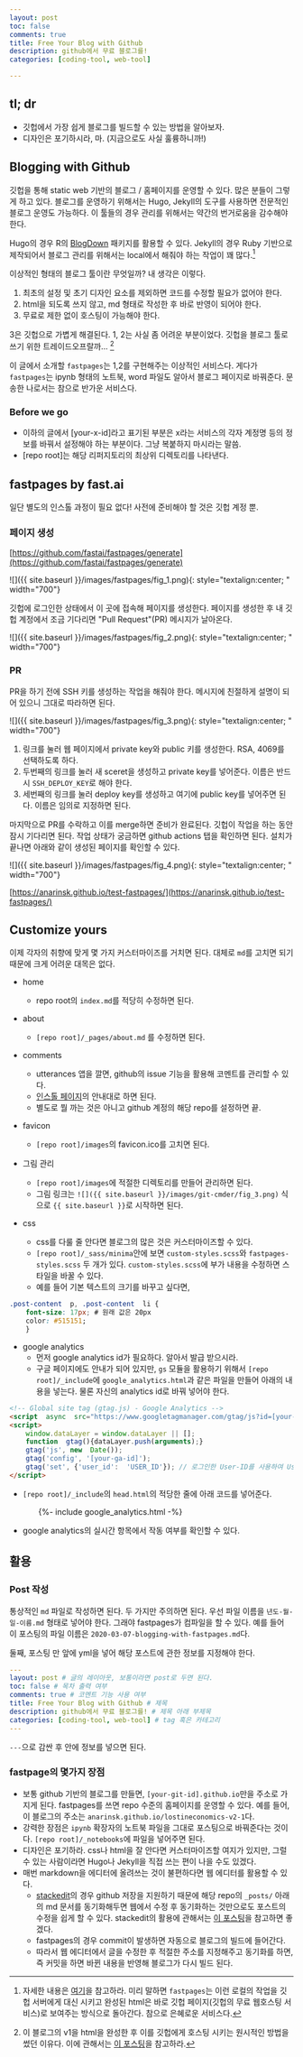 ```yaml
---
layout: post
toc: false
comments: true
title: Free Your Blog with Github
description: github에서 무료 블로그를! 
categories: [coding-tool, web-tool]

---
```


## tl; dr 

* 깃헙에서 가장 쉽게 블로그를 빌드할 수 있는 방법을 알아보자. 
* 디자인은 포기하시라, 마. (지금으로도 사실 훌륭하니까!)

## Blogging with Github 

깃헙을 통해 static web 기반의 블로그 / 홈페이지를 운영할 수 있다. 많은 분들이 그렇게 하고 있다. 블로그를 운영하기 위해서는 Hugo, Jekyll의 도구를 사용하면 전문적인 블로그 운영도 가능하다. 이 툴들의 경우 관리를 위해서는 약간의 번거로움을 감수해야 한다. 

Hugo의 경우 R의 [BlogDown](https://bookdown.org/yihui/blogdown/) 패키지를 활용할 수 있다. Jekyll의 경우 Ruby 기반으로 제작되어서 블로그 관리를 위해서는 local에서 해줘야 하는 작업이 꽤 많다.[^1] 

[^1]: 자세한 내용은 [여기](https://help.github.com/en/github/working-with-github-pages/setting-up-a-github-pages-site-with-jekyll)을 참고하라. 미리 말하면 `fastpages`는 이런 로컬의 작업을 깃헙 서버에게 대신 시키고 완성된 html은 바로 깃헙 페이지(깃헙의 무료 웹호스팅 서비스)로 보여주는 방식으로 돌아간다. 참으로 은혜로운 서비스다.  

이상적인 형태의 블로그 툴이란 무엇일까? 내 생각은 이렇다. 

1. 최초의 설정 및 초기 디자인 요소를 제외하면 코드를 수정할 필요가 없어야 한다.
2. html을 되도록 쓰지 않고, md 형태로 작성한 후 바로 반영이 되어야 한다. 
3.  무료로 제한 없이 호스팅이 가능해야 한다. 

3은 깃헙으로 가볍게 해결된다. 1, 2는 사실 좀 어려운 부분이었다. 깃헙을 블로그 툴로 쓰기 위한 트레이드오프랄까... [^2]

[^2]: 이 블로그의 v1을 html을 완성한 후 이를 깃헙에게 호스팅 시키는 원시적인 방법을 썼던 이유다. 이에 관해서는 [이 포스팅](https://anarinsk.github.io/lie-build_lie/)을 참고하라. 

이 글에서 소개할 `fastpages`는 1,2를 구현해주는 이상적인 서비스다. 게다가 `fastpages`는 ipynb 형태의 노트북, word 파일도 알아서 블로그 페이지로 바꿔준다. 문송한 나로서는 참으로 반가운 서비스다. 

### Before we go

- 이하의 글에서 [your-x-id]라고 표기된 부분은 x라는 서비스의 각자 계정명 등의 정보를 바꿔서 설정해야 하는 부분이다. 그냥 복붙하지 마시라는 말씀. 
- [repo root]는 해당 리퍼지토리의 최상위 디렉토리를 나타낸다. 

## fastpages by fast.ai 

일단 별도의 인스톨 과정이 필요 없다! 사전에 준비해야 할 것은 깃헙 계정 뿐.

### 페이지 생성 

[https://github.com/fastai/fastpages/generate](https://github.com/fastai/fastpages/generate)

![]({{ site.baseurl }}/images/fastpages/fig_1.png){: style="textalign:center; " width="700"}


깃헙에 로그인한 상태에서 이 곳에 접속해 페이지를 생성한다. 페이지를 생성한 후 내 깃헙 계정에서 조금 기다리면 "Pull Request"(PR) 메시지가 날아온다. 

![]({{ site.baseurl }}/images/fastpages/fig_2.png){: style="textalign:center; " width="700"}

### PR

PR을 하기 전에 SSH 키를 생성하는 작업을 해줘야 한다. 메시지에 친절하게 설명이 되어 있으니 그대로 따라하면 된다. 

![]({{ site.baseurl }}/images/fastpages/fig_3.png){: style="textalign:center; " width="700"}

1. 링크를 눌러 웹 페이지에서 private key와 public 키를 생성한다. RSA, 4069를 선택하도록 하다. 
2. 두번째의 링크를 눌러 새 sceret을 생성하고 private key를 넣어준다. 이름은 반드시 `SSH_DEPLOY_KEY`로 해야 한다. 
3. 세번째의 링크를 눌러 deploy key를 생성하고 여기에 public key를 넣어주면 된다. 이름은 임의로 지정하면 된다. 

마지막으로 PR를 수락하고 이를 merge하면 준비가 완료된다. 깃헙이 작업을 하는 동안 잠시 기다리면 된다. 작업 상태가 궁금하면 github actions 탭을 확인하면 된다. 설치가 끝나면 아래와 같이 생성된 페이지를 확인할 수 있다. 

![]({{ site.baseurl }}/images/fastpages/fig_4.png){: style="textalign:center; " width="700"}

[https://anarinsk.github.io/test-fastpages/](https://anarinsk.github.io/test-fastpages/)

## Customize yours 

이제 각자의 취향에 맞게 몇 가지 커스터마이즈를 거치면 된다. 대체로 `md`를 고치면 되기 때문에 크게 어려운 대목은 없다. 

-  home
	- repo root의 `index.md`를 적당히 수정하면 된다. 

- about
	- `[repo root]/_pages/about.md` 를 수정하면 된다. 
 
- comments 
	- utterances 앱을 깔면, github의 issue 기능을 활용해 코멘트를 관리할 수 있다. 
	- [인스톨 페이지](ttps://github.com/apps/utterances)의 안내대로 하면 된다. 
	- 별도로 뭘 까는 것은 아니고 github 계정의 해당 repo를 설정하면 끝. 

- favicon 
	- `[repo root]/images`의 favicon.ico를 고치면 된다. 
 
- 그림 관리 
	- `[repo root]/images`에 적절한 디렉토리를 만들어 관리하면 된다. 
	- 그림 링크는 `![]({{ site.baseurl }}/images/git-cmder/fig_3.png)` 식으로 `{{ site.baseurl }}`로 시작하면 된다. 

- css 
	- css를 다룰 줄 안다면 블로그의 많은 것은 커스터마이즈할 수 있다. 
	- `[repo root]/_sass/minima`안에 보면 `custom-styles.scss`와 `fastpages-styles.scss` 두 개가 있다. `custom-styles.scss`에 부가 내용을 수정하면 스타일을 바꿀 수 있다. 
	- 예를 들어 기본 텍스트의 크기를 바꾸고 싶다면, 
	
```css
.post-content  p, .post-content  li {
    font-size: 17px; # 원래 값은 20px
	color: #515151;
	}
```

- google analytics 
	- 먼저 google analytics id가 필요하다. 알아서 발급 받으시라.  
	- 구글 페이지에도 안내가 되어 있지만, `gs` 모듈을 활용하기 위해서 `[repo root]/_include`에 `google_analytics.html`과 같은 파일을 만들어 아래의 내용을 넣는다. 물론 자신의 analytics id로 바꿔 넣어야 한다. 

```html
<!-- Global site tag (gtag.js) - Google Analytics -->
<script  async  src="https://www.googletagmanager.com/gtag/js?id=[your-ga-id]"></script>
<script>
	window.dataLayer = window.dataLayer || [];
	function  gtag(){dataLayer.push(arguments);}
	gtag('js', new  Date());
	gtag('config', '[your-ga-id]');
	gtag('set', {'user_id':  'USER_ID'}); // 로그인한 User-ID를 사용하여 User-ID를 설정합니다.
</script>
```

- `[repo root]/_include`의 `head.html`의 적당한 줄에 아래 코드를 넣어준다. 

&nbsp;&nbsp;&nbsp;&nbsp;&nbsp;&nbsp;&nbsp;&nbsp;&nbsp;&nbsp;&nbsp;&nbsp; {%- include google_analytics.html -%}

- google analytics의 실시간 항목에서 작동 여부를 확인할 수 있다. 

## 활용 

### Post 작성 

통상적인 `md` 파일로 작성하면 된다. 두 가지만 주의하면 된다. 우선 파일 이름을 `년도-월-일-이름.md` 형태로 넣어야 한다. 그래야 fastpages가 컴파일을 할 수 있다. 예를 들어 이 포스팅의 파일 이름은 `2020-03-07-blogging-with-fastpages.md`다. 

둘째, 포스팅 만 앞에 yml을 넣어 해당 포스트에 관한 정보를 지정해야 한다. 

```yml 
---
layout: post # 글의 레이아웃, 보통이라면 post로 두면 된다. 
toc: false # 목차 출력 여부 
comments: true # 코멘트 기능 사용 여부 
title: Free Your Blog with Github # 제목 
description: github에서 무료 블로그를! # 제목 아래 부제목 
categories: [coding-tool, web-tool] # tag 혹은 카테고리 
---
```

`---`으로 감싼 후 안에 정보를 넣으면 된다. 

### fastpage의 몇가지 장점 

* 보통 github 기반의 블로그를 만들면, `[your-git-id].github.io`만을 주소로 가지게 된다. fastpages를 쓰면 repo 수준의 홈페이지를 운영할 수 있다. 예를 들어, 이 블로그의 주소는 `anarinsk.github.io/lostineconomics-v2-1`다. 
* 강력한 장점은 `ipynb` 확장자의 노트북 파일을 그대로 포스팅으로 바꿔준다는 것이다. `[repo root]/_notebooks`에 파일을 넣어주면 된다.  
* 디자인은 포기하라. css나 html을 잘 안다면 커스터마이즈할 여지가 있지만, 그럴 수 있는 사람이라면 Hugo나 Jekyll을 직접 쓰는 편이 나을 수도 있겠다. 
* 매번 markdown을 에디터에 올려쓰는 것이 불편하다면 웹 에디터를 활용할 수 있다. 
	* [stackedit](https://stackedit.io/app#)의 경우 github 저장을 지원하기 때문에 해당 repo의 `_posts/` 아래의 md 문서를 동기화해두면 웹에서 수정 후 동기화하는 것만으로도 포스트의 수정을 쉽게 할 수 있다. stackedit의 활용에 관해서는 [이 포스팅](https://anarinsk.github.io/lie-build_lie/)을 참고하면 좋겠다. 
	* fastpages의 경우 commit이 발생하면 자동으로 블로그의 빌드에 들어간다. 
	* 따라서 웹 에디터에서 글을 수정한 후 적절한 주소를 지정해주고 동기화를 하면, 즉 커밋을 하면 바뀐 내용을 반영해 블로그가 다시 빌드 된다.



<!--stackedit_data:
eyJoaXN0b3J5IjpbMTk1MzY1MzEwNywtMTQwNDQxMjc0Myw4NT
Q4ODQ0MCwtNzMwNzI3ODAwLDE2OTM2NzYxNzUsNjQyMjE0MTg5
LDE0MjkwMDc3MSwtMjM0MzQ2NTk2LC0yMDExNTUyNzk2LC00Mz
U5MjYyNDAsLTE5NDI5MTgxOTQsMTY3NzczNDA3NSwtODgwNzY0
NTg2LC0xNDgyNzU5OTcwLC02MTk5OTE3MTQsMjA1ODI0NjcxMi
wxNDQ1MDgwMjk0LC00NTI1OTk2NjAsMTI1MjIwMDczN119
-->